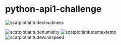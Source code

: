 # python-api1-challenge



















![scatplotlatitudecloudiness](https://github.com/jirah2018/python-api1-challenge/assets/151040384/454f21bc-63d6-4b74-bf53-81711964074b)

![scatplotlatitudehumidity](https://github.com/jirah2018/python-api1-challenge/assets/151040384/7c19a620-8a94-4ace-acd2-2c945cb2c9aa)
![scatplotlatitudemaxtemp](https://github.com/jirah2018/python-api1-challenge/assets/151040384/79564931-2218-499c-a70f-b074551fcb44)
![scatplotlatitudewindspeed](https://github.com/jirah2018/python-api1-challenge/assets/151040384/6f2e5fbd-70e4-4704-bc90-c906bbdf87ed)
